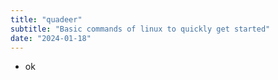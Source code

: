 ```yaml
---
title: "quadeer"
subtitle: "Basic commands of linux to quickly get started"
date: "2024-01-18"
---
```

- ok